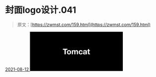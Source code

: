 <!--yml
category: 未分类
date: 0001-01-01 00:00:00
-->

# 封面logo设计.041

> 原文：[https://zwmst.com/159.html](https://zwmst.com/159.html)

   [ <time datetime="2021-08-12T09:21:36+08:00"> 2021-08-12 </time> ](https://zwmst.com/%e5%b0%81%e9%9d%a2logo%e8%ae%be%e8%ae%a1-041)  [![](img/cdd41195010e93b605d79c92b34268eb.png)](https://zwmst.com/wp-content/uploads/2021/08/1628731296-a00a8615f6806f3.jpeg)